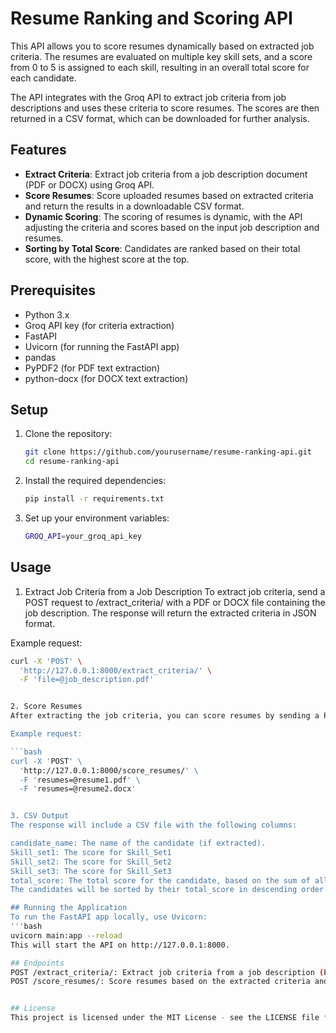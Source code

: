 # Resume Ranking and Scoring API

This API allows you to score resumes dynamically based on extracted job criteria. The resumes are evaluated on multiple key skill sets, and a score from 0 to 5 is assigned to each skill, resulting in an overall total score for each candidate.

The API integrates with the Groq API to extract job criteria from job descriptions and uses these criteria to score resumes. The scores are then returned in a CSV format, which can be downloaded for further analysis.

## Features

- **Extract Criteria**: Extract job criteria from a job description document (PDF or DOCX) using Groq API.
- **Score Resumes**: Score uploaded resumes based on extracted criteria and return the results in a downloadable CSV format.
- **Dynamic Scoring**: The scoring of resumes is dynamic, with the API adjusting the criteria and scores based on the input job description and resumes.
- **Sorting by Total Score**: Candidates are ranked based on their total score, with the highest score at the top.

## Prerequisites

- Python 3.x
- Groq API key (for criteria extraction)
- FastAPI
- Uvicorn (for running the FastAPI app)
- pandas
- PyPDF2 (for PDF text extraction)
- python-docx (for DOCX text extraction)

## Setup

1. Clone the repository:

   ```bash
   git clone https://github.com/yourusername/resume-ranking-api.git
   cd resume-ranking-api

2. Install the required dependencies:
   ```bash
   pip install -r requirements.txt

3. Set up your environment variables:
    ```bash
   GROQ_API=your_groq_api_key

## Usage
1. Extract Job Criteria from a Job Description
To extract job criteria, send a POST request to /extract_criteria/ with a PDF or DOCX file containing the job description. The response will return the extracted criteria in JSON format.

Example request:
```bash
curl -X 'POST' \
  'http://127.0.0.1:8000/extract_criteria/' \
  -F 'file=@job_description.pdf'


2. Score Resumes
After extracting the job criteria, you can score resumes by sending a POST request to /score_resumes/ with one or more resume files (PDF or DOCX). The API will return a CSV file with the candidates' scores based on the extracted criteria.

Example request:

```bash
curl -X 'POST' \
  'http://127.0.0.1:8000/score_resumes/' \
  -F 'resumes=@resume1.pdf' \
  -F 'resumes=@resume2.docx'


3. CSV Output
The response will include a CSV file with the following columns:

candidate_name: The name of the candidate (if extracted).
Skill_set1: The score for Skill_Set1
Skill_set2: The score for Skill_Set2
Skill_set3: The score for Skill_Set3
total_score: The total score for the candidate, based on the sum of all skill set scores.
The candidates will be sorted by their total_score in descending order.

## Running the Application
To run the FastAPI app locally, use Uvicorn:
'''bash
uvicorn main:app --reload
This will start the API on http://127.0.0.1:8000.

## Endpoints
POST /extract_criteria/: Extract job criteria from a job description (PDF or DOCX).
POST /score_resumes/: Score resumes based on the extracted criteria and return the results in CSV format.


## License
This project is licensed under the MIT License - see the LICENSE file for details.


